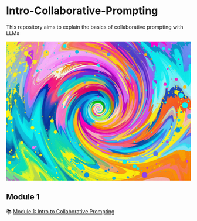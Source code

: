 # Intro-Collaborative-Prompting
This repository aims to explain the basics of collaborative prompting with LLMs 

![ReactNativeBlobUtilTmp](https://github.com/Jewelzufo/Intro-Collaborative-Prompting/raw/main/ReactNativeBlobUtilTmp_vfe8zq4lfqmtub4k01qx8d.png)

## Module 1
📚 [Module 1: Intro to Collaborative Prompting](https://github.com/Jewelzufo/Intro-Collaborative-Prompting/blob/main/Module%201.md)
